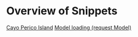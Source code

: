 # Overview of Snippets

[Cayo Perico Island](cayo-perico.md)
[Model loading (request Model)](request-model.md)